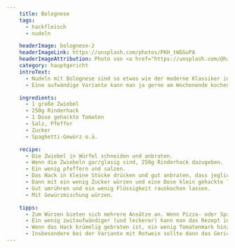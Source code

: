 ```yaml
---
    title: Bolognese
    tags:
      - hackfleisch
      - nudeln

    headerImage: bolognese-2
    headerImageLink: https://unsplash.com/photos/PKH_tWEGuPA
    headerImageAttribution: Photo von <a href="https://unsplash.com/@hanxiaoyaaaaa?utm_source=unsplash&utm_medium=referral&utm_content=creditCopyText">Hanxiao</a> auf <a href="https://unsplash.com/?utm_source=unsplash&utm_medium=referral&utm_content=creditCopyText">Unsplash</a>
    category: hauptgericht
    introText:
      - Nudeln mit Bolognese sind so etwas wie der moderne Klassiker in der deutschen Küche. Natürlich schmeckt die Bolo besonders gut, wenn man sie drei Stunden köcheln lässt und am Besten noch eine ordentliche Menge Rotwein angegossen hat.
      - Eine aufwändige Variante kann man ja gerne am Wochenende kochen und dann portionsweise einfrieren. Für das schnelle Essen zwischendurch geht es aber auch weniger ambitioniert.

    ingredients:
      - 1 große Zwiebel
      - 250g Rinderhack
      - 1 Dose gehackte Tomaten
      - Salz, Pfeffer
      - Zucker
      - Spaghetti-Gewürz o.ä.

    recipe:
      - Die Zwiebel in Würfel schneiden und anbraten.
      - Wenn die Zwiebeln gar/glasig sind, 250g Rinderhack dazugeben.
      - Ein wenig pfeffern und salzen.
      - Das Hack in kleine Stücke drücken und gut anbraten, dass jegliche Flüssigkeit verdampft.
      - Dann mit ein wenig Zucker würzen und eine Dose klein gehackte Tomaten hinzugeben.
      - Gut umrühren und ein wenig Flüssigkeit rauskochen lassen.
      - Mit Gewürzmischung würzen.

    tipps:
      - Zum Würzen bieten sich mehrere Ansätze an. Wenn Pizza- oder Spaghettigewürzmischung zur Hand ist, einfach die nehmen. Es gehen aber auch ein wenig Kreuzkümmel, Chiliflocken, Paprikapulver und Oregano. Einfach ausprobieren.
      - Ein wenig zwitaufwändiger (und leckerer) kann man das Rezept interpretieren, indem mit dem Hack zwei oder drei gehackte Knoblauchzehen sowie klein gehackte Möhre und Knollensellerie mit in den Topf kommen.
      - Wenn das Hack krümelig gebraten ist, ein wenig Tomatenmark hinzugeben, mit anrösten und mit ein wenig Rotwein oder einer kräftigen Brühe ablöschen. Dann erst die Tomatendose hinzugeben.
      - Insbesondere bei der Variante mit Rotwein sollte dann das Gericht auf kleiner Flamme etwa eine stunde leicht köcheln. Zeit bringt Geschmack.
---
```







